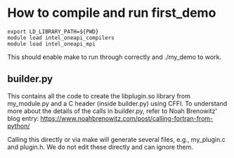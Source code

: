 How to compile and run first_demo
===================================


    export LD_LIBRARY_PATH=${PWD}
    module load intel_oneapi_compilers
    module load intel_oneapi_mpi

This should enable make to run through correctly and ./my_demo to work.

builder.py
------------

This contains all the code to create the libplugin.so library from my_module.py and a C header (inside builder.py) using CFFI.
To understand more about the details of the calls in builder.py, refer to Noah Brenowitz' blog entry:
https://www.noahbrenowitz.com/post/calling-fortran-from-python/

Calling this directly or via make will generate several files, e.g., my_plugin.c and plugin.h. We do not edit these directly and can ignore them.



